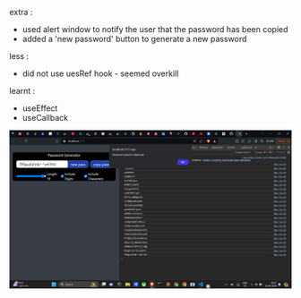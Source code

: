extra : 
 - used alert window to notify the user that the password has been copied
 - added a 'new password' button to generate a new password

less :
 - did not use uesRef hook - seemed overkill

learnt :
 - useEffect
 - useCallback

![img](https://github.com/pa-one55/React-Projects/blob/master/05passowrdGenerator/Screenshot%202024-06-21%20001747.png?raw=true)
